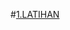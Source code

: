 #[1.LATIHAN](https://github.com/Afifa9/tekn-cloud-computing/blob/9960243d5bf669de437343ba239af07299a51243/minggu-05/Latihan.md)

